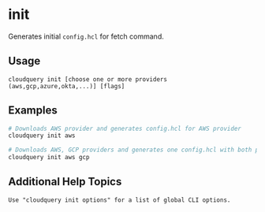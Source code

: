 # init

Generates initial `config.hcl` for fetch command.

## Usage
`cloudquery init [choose one or more providers (aws,gcp,azure,okta,...)] [flags]`

## Examples

```bash
# Downloads AWS provider and generates config.hcl for AWS provider
cloudquery init aws

# Downloads AWS, GCP providers and generates one config.hcl with both providers
cloudquery init aws gcp
```

## Additional Help Topics
```
Use "cloudquery init options" for a list of global CLI options.
```
